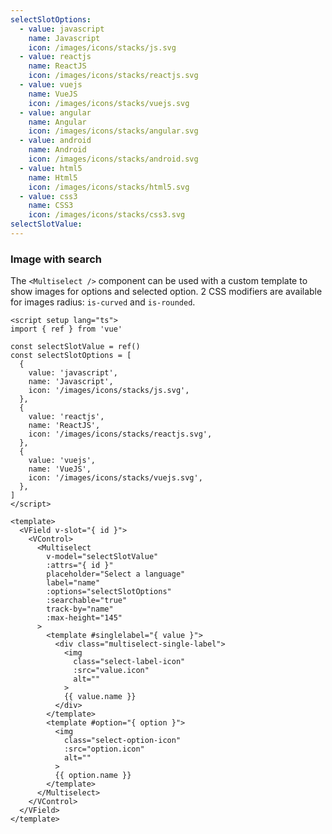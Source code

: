 ```yaml
---
selectSlotOptions:
  - value: javascript
    name: Javascript
    icon: /images/icons/stacks/js.svg
  - value: reactjs
    name: ReactJS
    icon: /images/icons/stacks/reactjs.svg
  - value: vuejs
    name: VueJS
    icon: /images/icons/stacks/vuejs.svg
  - value: angular
    name: Angular
    icon: /images/icons/stacks/angular.svg
  - value: android
    name: Android
    icon: /images/icons/stacks/android.svg
  - value: html5
    name: Html5
    icon: /images/icons/stacks/html5.svg
  - value: css3
    name: CSS3
    icon: /images/icons/stacks/css3.svg
selectSlotValue:
---
```


### Image with search

The `<Multiselect />` component can be used with a custom template to show
images for options and selected option. 2 CSS modifiers are available for
images radius: `is-curved` and `is-rounded`.

<!--code-->

```vue
<script setup lang="ts">
import { ref } from 'vue'

const selectSlotValue = ref()
const selectSlotOptions = [
  {
    value: 'javascript',
    name: 'Javascript',
    icon: '/images/icons/stacks/js.svg',
  },
  {
    value: 'reactjs',
    name: 'ReactJS',
    icon: '/images/icons/stacks/reactjs.svg',
  },
  {
    value: 'vuejs',
    name: 'VueJS',
    icon: '/images/icons/stacks/vuejs.svg',
  },
]
</script>

<template>
  <VField v-slot="{ id }">
    <VControl>
      <Multiselect
        v-model="selectSlotValue"
        :attrs="{ id }"
        placeholder="Select a language"
        label="name"
        :options="selectSlotOptions"
        :searchable="true"
        track-by="name"
        :max-height="145"
      >
        <template #singlelabel="{ value }">
          <div class="multiselect-single-label">
            <img
              class="select-label-icon"
              :src="value.icon"
              alt=""
            >
            {{ value.name }}
          </div>
        </template>
        <template #option="{ option }">
          <img
            class="select-option-icon"
            :src="option.icon"
            alt=""
          >
          {{ option.name }}
        </template>
      </Multiselect>
    </VControl>
  </VField>
</template>
```

<!--/code-->

<!--example-->

<div class="columns">
  <div class="column is-4">
    <VField v-slot="{ id }" class="is-image-select">
      <VControl>
        <Multiselect
          :attrs="{ id }"
          v-model="frontmatter.selectSlotValue"
          placeholder="Select a language"
          label="name"
          :options="frontmatter.selectSlotOptions"
          :searchable="true"
          trackBy="name"
          :maxHeight="145"
        >
          <template v-slot:singlelabel="{ value }">
            <div class="multiselect-single-label">
              <img class="select-label-icon" :src="value.icon" /> 
              <span class="select-label-text">
                {{ value.name }}
              </span>
            </div>
          </template>
          <template v-slot:option="{ option }">
            <img class="select-option-icon" :src="option.icon" /> 
            <span class="select-option-text">
              {{ option.name }}
            </span>  
          </template>
        </Multiselect>
      </VControl>
    </VField>
  </div>
  <div class="column is-4">
    <VField v-slot="{ id }" class="is-image-select is-curved-select">
      <VControl>
        <Multiselect
          :attrs="{ id }"
          v-model="frontmatter.selectSlotValue"
          placeholder="Select a language"
          label="name"
          :options="frontmatter.selectSlotOptions"
          :searchable="true"
          trackBy="name"
          :maxHeight="145"
        >
          <template v-slot:singlelabel="{ value }">
            <div class="multiselect-single-label">
              <img class="select-label-icon is-curved" :src="value.icon" /> 
              <span class="select-label-text">
                {{ value.name }}
              </span>
            </div>
          </template>
          <template v-slot:option="{ option }">
            <img class="select-option-icon is-curved" :src="option.icon" /> 
            <span class="select-option-text">
              {{ option.name }}
            </span>  
          </template>
        </Multiselect>
      </VControl>
    </VField>
  </div>
  <div class="column is-4">
    <VField v-slot="{ id }" class="is-image-select is-rounded-select">
      <VControl>
        <Multiselect
          :attrs="{ id }"
          v-model="frontmatter.selectSlotValue"
          placeholder="Select a language"
          label="name"
          :options="frontmatter.selectSlotOptions"
          :searchable="true"
          trackBy="name"
          :maxHeight="145"
        >
          <template v-slot:singlelabel="{ value }">
            <div class="multiselect-single-label">
              <img class="select-label-icon is-rounded" :src="value.icon" />
              <span class="select-label-text">
                {{ value.name }}
              </span>
            </div>
          </template>
          <template v-slot:option="{ option }">
            <img class="select-option-icon is-rounded" :src="option.icon" />
            <span class="select-option-text">
              {{ option.name }}
            </span>  
          </template>
        </Multiselect>
      </VControl>
    </VField>
  </div>
</div>

<!--/example-->
